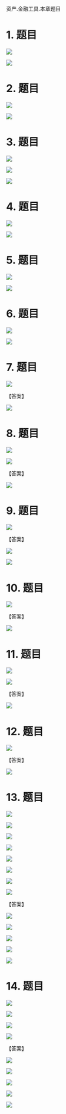资产.金融工具.本章题目

# 1. 题目

![](media/7cdbbf48af52a2c93cf9727c0713a57b.png)

![](media/d45a965e5a6389d78fc8bdb6f96078e9.png)

# 2. 题目

![](media/e69a3d85e278457757050e2891b3ec1e.png)

![](media/7f5af5901480db7728f8e08b3925fca9.png)

# 3. 题目

![](media/5480373417c4dc1d10bb4ad6be8b0133.png)

![](media/dfb67852a5aeeb8a7f654f1b9d01be5d.png)

![](media/4a41794b2b07d47aabb846a37f17c049.png)

# 4. 题目

![](media/9a526dfafdb246279832d1c9e49d38bd.png)

![](media/03aa3d85aad0e9108c9eb70815a919ac.png)

# 5. 题目

![](media/176e87d0910929cc82dba60da15079b3.png)

![](media/f3453f40b462a99bd3333a7ab350d3d4.png)

# 6. 题目

![](media/1d7b4062388524beaa0b38d6e738445e.png)

![](media/2c5ff0f2025434bef64d75c80c49adb6.png)

# 7. 题目

![](media/9cd7f4af252496a6e0dd23d9dfc8c6a0.png)

【答案】

![](media/23a82db5dd53253b49dd7fcfcce64728.png)

# 8. 题目

![](media/7193067eed81d73b85f28d9a0fcaf1a7.png)

![](media/d1c78d14202e78dae7c1ca9157a393a1.png)

【答案】

![](media/8e8b81ec5868f719c213b2213d51e1bf.png)

# 9. 题目

![](media/bd216c77a29d414b18e143addda8740d.png)

【答案】

![](media/bb69a41f7478950efbbcb481b944a846.png)

![](media/77cb87ec24071f0b894020f3481e0ad5.png)

# 10. 题目

![](media/218219a6212c1b645a9e0816435dbb21.png)

【答案】

![](media/38898c19bca506a6d63ac159515e96d2.png)

# 11. 题目

![](media/b5062da2c16c7ab2cb1f1660efca3828.png)

![](media/9c7ea20330ce23a9bce7ace08476e409.png)

【答案】

![](media/bd00e4eb3dc7fc101c7dc1c3c863ce2c.png)

# 12. 题目

![](media/d88fb38452b77b3da90d85405f717f8e.png)

【答案】

![](media/9f397dbbb0c3c83cefd0b77781f6d74e.png)

# 13. 题目

![](media/5f3664111a50e2e4a46d5cee71ed6e9e.png)

![](media/238400ab3c2b30f15a4d4f6e9b66c1c5.png)

![](media/1d8fac68b989ed3f39e003355a35b52b.png)

![](media/0ebca5bb20bf6e17da6097ee68811a84.png)

![](media/dcb2634cc286ef58c974b08f4a36651f.png)

![](media/c4676efbe38b04ffdf9555ee56206e31.png)

![](media/b492fc17454c0baa58b5b9312a0b2c2e.png)

![](media/e20b006063b68157286ad2291e768bc4.png)

【答案】

![](media/32e51de4f5e29f0a1226bed51b3fc449.png)

![](media/455d5803447f5b1ed45c3a13b173a5fc.png)

![](media/a07209952bfc6ee02b6e531eb4dd9f2f.png)

![](media/80cb18d33191308562b806689ad2818f.png)

![](media/a54fb0ee7b2a773ee6ad983b6b24f8fc.png)

# 14. 题目

![](media/2c1be58e08c0c0c8734b77abcfa0d625.png)

![](media/f0b7c76f0495bfde7bb43549f9bb0a1b.png)

![](media/d377f1877feb946d26c260967dd37eab.png)

![](media/c1c4696b868ca1b6f947010bb88ed1f9.png)

【答案】

![](media/7f0811bec1de15d16bf2fa1f8a3c8fea.png)

![](media/041657e921e6cc1525e53be4f97b0337.png)

![](media/332e0ddeeb339b0c332cf1bc21e15c08.png)

![](media/bad2eb59b74070a63851d9841797e46a.png)

![](media/4ff4ebb128c0954524eac8e9660548e1.png)
